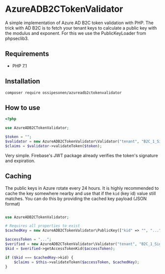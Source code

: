 # AzureADB2CTokenValidator

A simple implementation of Azure AD B2C token validation with PHP. The trick with AD B2C is to fetch your tenant keys to calculate a public key with the modulus and exponent. For this we use the PublicKeyLoader from phpseclib3. 

## Requirements

- PHP 7.1

## Installation

```
composer require ossipesonen/azureadb2ctokenvalidator
```

## How to use

```php
<?php

use AzureADB2CTokenValidator;

$token = "";
$validator = new AzureADB2CTokenValidator\Validator("tenant", "B2C_1_SignUpSignIn", "clientId");
$claims = $validator->validateToken($token);
```

Very simple. Firebase's JWT package already verifies the token's signature and expiration.

## Caching

The public keys in Azure rotate every 24 hours. It is highly recommended to cache the key somewhere nearby and use that if the `kid` (key id) value still matches. You can do this by providing the cached key payload (JSON format)

```php

use AzureADB2CTokenValidator;

# Requires all properties to exist
$cachedKey = new AzureADB2CTokenValidator\PublicKey(["kid" => "", "..."]);

$accessToken = "...";
$verified = new AzureADB2CTokenValidator\Validator("tenant", "B2C_1_SignUpSignIn", "ClientId");
$kid = $verified->getAccessTokenKid($accessToken);

if ($kid === $cachedKey->kid) {
    $claims = $this->validateToken($accessToken, $cachedKey);
}
```
